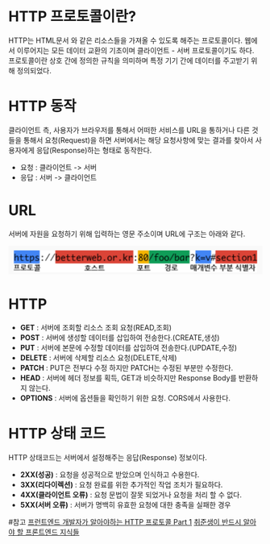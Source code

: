 # HTTP 프로토콜이란?
HTTP는 HTML문서 와 같은 리소스들을 가져올 수 있도록 해주는 프로토콜이다. 웹에서 이루어지는 모든 데이터 교환의 기초이며 클라이언트 - 서버 프로토콜이기도 하다.
프로토콜이란 상호 간에 정의한 규칙을 의미하며 특정 기기 간에 데이터를 주고받기 위해 정의되었다.

# HTTP 동작
클라이언트 측, 사용자가 브라우저를 통해서 어떠한 서비스를 URL을 통하거나 다른 것들을 통해서 요청(Request)을 하면 서버에서는 해당 요청사항에 맞는 결과를 찾아서 사용자에게 응답(Response)하는 형태로 동작한다.
* 요청 : 클라이언트 -> 서버
* 응답 : 서버 -> 클라이언트 

# URL
서버에 자원을 요청하기 위해 입력하는 영문 주소이며 URL에 구조는 아래와 같다.<br/>

<img src="./images/URL.png">

# HTTP 
* **GET** : 서버에 조회할 리소스 조회 요청(READ,조회)
* **POST** : 서버에 생성할 데이터를 삽입하여 전송한다.(CREATE,생성)
* **PUT** : 서버에 본문에 수정할 데이터를 삽입하여 전송한다.(UPDATE,수정)
* **DELETE** : 서버에 삭제할 리소스 요청(DELETE,삭제)
* **PATCH** : PUT은 전부다 수정 하지만 PATCH는 수정된 부분만 수정한다.
* **HEAD** : 서버에 헤더 정보를 획득, GET과 비슷하지만 Response Body를 반환하지 않는다.
* **OPTIONS** : 서버에 옵션들을 확인하기 위한 요청. CORS에서 사용한다. 

# HTTP 상태 코드 
HTTP 상태코드는 서버에서 설정해주는 응답(Response) 정보이다.
* **2XX(성공)** : 요청을 성공적으로 받았으며 인식하고 수용한다.
* **3XX(리다이렉션)** : 요청 완료를 위한 추가적인 작업 조치가 필요하다.
* **4XX(클라이언트 오류)** : 요청 문법이 잘못 되었거나 요청을 처리 할 수 없다.
* **5XX(서버 오류)** : 서버가 명백히 유효한 요청에 대한 충족을 실패한 경우

#참고 
[프런트엔드 개발자가 알아야하는 HTTP 프로토콜 Part 1](https://joshua1988.github.io/web-development/http-part1/)
[취준생이 반드시 알아야 할 프론트엔드 지식들](https://github.com/baeharam/Must-Know-About-Frontend/blob/main/Notes/network/http.md)
